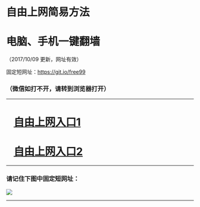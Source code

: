 ﻿# 自由上网简易方法

# 电脑、手机一键翻墙

（2017/10/09 更新，网址有效）

固定短网址：https://git.io/free99

### （微信如打不开，请转到浏览器打开）


***





# &nbsp;&nbsp; <a href="http://ft1463323714.fwq-tz-1001.info/fwqtz01.html?t=100900120152 " target="_blank">自由上网入口1</a>
# &nbsp;&nbsp; <a href="http://ft2953911396.fwq-tz-1002.info/fwqtz02.html?t=100900124671 " target="_blank">自由上网入口2</a>
***

### 请记住下图中固定短网址：

<img src="https://s3-us-west-2.amazonaws.com/fwq-1001/yjfq-20170905okok.png" /> 


***


